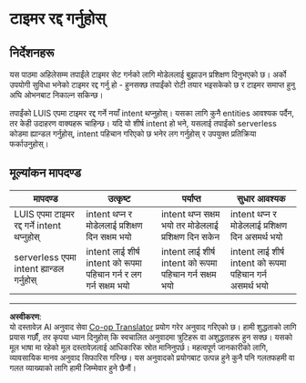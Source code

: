 <!--
CO_OP_TRANSLATOR_METADATA:
{
  "original_hash": "5a7262a0c48dfacdfe1ff91b20bf16fd",
  "translation_date": "2025-08-27T13:45:08+00:00",
  "source_file": "6-consumer/lessons/2-language-understanding/assignment.md",
  "language_code": "ne"
}
-->
# टाइमर रद्द गर्नुहोस्

## निर्देशनहरू

यस पाठमा अहिलेसम्म तपाईंले टाइमर सेट गर्नको लागि मोडेललाई बुझाउन प्रशिक्षण दिनुभएको छ। अर्को उपयोगी सुविधा भनेको टाइमर रद्द गर्नु हो - हुनसक्छ तपाईंको रोटी तयार भइसकेको छ र टाइमर समाप्त हुनु अघि ओभनबाट निकाल्न सकिन्छ।

तपाईंको LUIS एपमा टाइमर रद्द गर्ने नयाँ intent थप्नुहोस्। यसका लागि कुनै entities आवश्यक पर्दैन, तर केही उदाहरण वाक्यहरू चाहिन्छ। यदि यो शीर्ष intent हो भने, यसलाई तपाईंको serverless कोडमा ह्यान्डल गर्नुहोस्, intent पहिचान गरिएको छ भनेर लग गर्नुहोस् र उपयुक्त प्रतिक्रिया फर्काउनुहोस्।

## मूल्यांकन मापदण्ड

| मापदण्ड | उत्कृष्ट | पर्याप्त | सुधार आवश्यक |
| -------- | --------- | -------- | ------------- |
| LUIS एपमा टाइमर रद्द गर्ने intent थप्नुहोस् | intent थप्न र मोडेललाई प्रशिक्षण दिन सक्षम भयो | intent थप्न सक्षम भयो तर मोडेललाई प्रशिक्षण दिन सकेन | intent थप्न र मोडेललाई प्रशिक्षण दिन असमर्थ भयो |
| serverless एपमा intent ह्यान्डल गर्नुहोस् | intent लाई शीर्ष intent को रूपमा पहिचान गर्न र लग गर्न सक्षम भयो | intent लाई शीर्ष intent को रूपमा पहिचान गर्न सक्षम भयो | intent लाई शीर्ष intent को रूपमा पहिचान गर्न असमर्थ भयो |

---

**अस्वीकरण**:  
यो दस्तावेज़ AI अनुवाद सेवा [Co-op Translator](https://github.com/Azure/co-op-translator) प्रयोग गरेर अनुवाद गरिएको छ। हामी शुद्धताको लागि प्रयास गर्छौं, तर कृपया ध्यान दिनुहोस् कि स्वचालित अनुवादमा त्रुटिहरू वा अशुद्धताहरू हुन सक्छ। यसको मूल भाषा मा रहेको मूल दस्तावेज़लाई आधिकारिक स्रोत मानिनुपर्छ। महत्वपूर्ण जानकारीको लागि, व्यावसायिक मानव अनुवाद सिफारिस गरिन्छ। यस अनुवादको प्रयोगबाट उत्पन्न हुने कुनै पनि गलतफहमी वा गलत व्याख्याको लागि हामी जिम्मेवार हुने छैनौं।